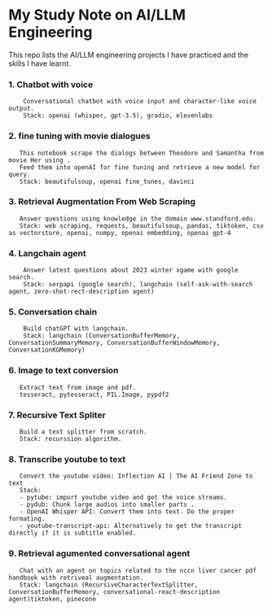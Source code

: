 # My Study Note on AI/LLM Engineering
This repo lists the AI/LLM engineering projects I have practiced and the skills I have learnt.

### 1. Chatbot with voice 
        Conversational chatbot with voice input and character-like voice output.
        Stack: openai (whisper, gpt-3.5), gradio, elevenlabs
### 2. fine tuning with movie dialogues
       This notebook scrape the dialogs between Theodore and Samantha from movie Her using .
       Feed them into openAI for fine tuning and retrieve a new model for query.
       Stack: beautifulsoup, openai fine_tunes, davinci
### 3. Retrieval Augmentation From Web Scraping 
       Answer questions using knowledge in the domain www.standford.edu.
       Stack: web scraping, requests, beautifulsoup, pandas, tiktoken, csv as vectorstore, openai, numpy, openai embedding, openai gpt-4
### 4. Langchain agent
        Answer latest questions about 2023 winter xgame with google search.
        Stack: serpapi (google search), langchain (self-ask-with-search agent, zero-shot-rect-description agent)
### 5. Conversation chain 
        Build chatGPT with langchain.
        Stack: langchain (ConversationBufferMemory, ConversationSummaryMemory, ConversationBufferWindowMemory, ConversationKGMemory)
### 6. Image to text conversion 
       Extract text from image and pdf.
       tesseract, pytesseract, PIL.Image, pypdf2
### 7. Recursive Text Spliter 
       Build a text splitter from scratch.
       Stack: recurssion algorithm.
### 8. Transcribe youtube to text 
       Convert the youtube video: Inflection AI | The AI Friend Zone to text 
       Stack:
       - pytube: import youtube video and get the voice streams.
       - pydub: Chunk large audios into smaller parts .
       - OpenAI Whisper API: Convert them into text. Do the proper formating. 
       - youtube-transcript-api: Alternatively to get the transcript directly if it is subtitle enabled.
### 9. Retrieval agumented conversational agent 
       Chat with an agent on topics related to the nccn liver cancer pdf handbook with retriveal augmentation. 
       Stack: langchain (RecursiveCharacterTextSplitter, ConversationBufferMemory, conversational-react-description agent)tiktoken, pinecone